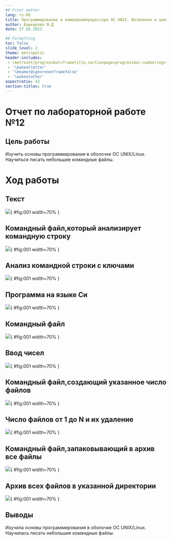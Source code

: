 ```yaml
---
## Front matter
lang: ru-RU
title: Программирование в командномпроцессоре ОС UNIX. Ветвления и циклы
author: Башкирова Я.Д
date: 27.05.2021

## Formatting
toc: false
slide_level: 2
theme: metropolis
header-includes: 
 - \metroset{progressbar=frametitle,sectionpage=progressbar,numbering=fraction}
 - '\makeatletter'
 - '\beamer@ignorenonframefalse'
 - '\makeatother'
aspectratio: 43
section-titles: true
---
```


# Отчет по лабораторной работе №12

## Цель работы

Изучить основы программирования в оболочке ОС UNIX/Linux. Научиться писать небольшие командные файлы.

# Ход работы

## Текст

![](image/01.png){ #fig:001 width=70% }

## Командный файл,который анализирует командную строку

![](image/02.png){ #fig:001 width=70% }

## Анализ командной строки с ключами

![](image/03.png){ #fig:001 width=70% }

## Программа на языке Си

![](image/04.png){ #fig:001 width=70% }

## Командный файл

![](image/05.png){ #fig:001 width=70% }

## Ввод чисел

![](image/06.png){ #fig:001 width=70% }

## Командный файл,создающий указанное число файлов

![](image/07.png){ #fig:001 width=70% }

## Число файлов от 1 до N и их удаление

![](image/08.png){ #fig:001 width=70% }

## Командный файл,запаковывающий в архив все файлы

![](image/09.png){ #fig:001 width=70% }

## Архив всех файлов в указанной директории

![](image/10.png){ #fig:001 width=70% }

## Выводы

Изучила основы программирования в оболочке ОС UNIX/Linux. Научилась писать небольшие командные файлы.
